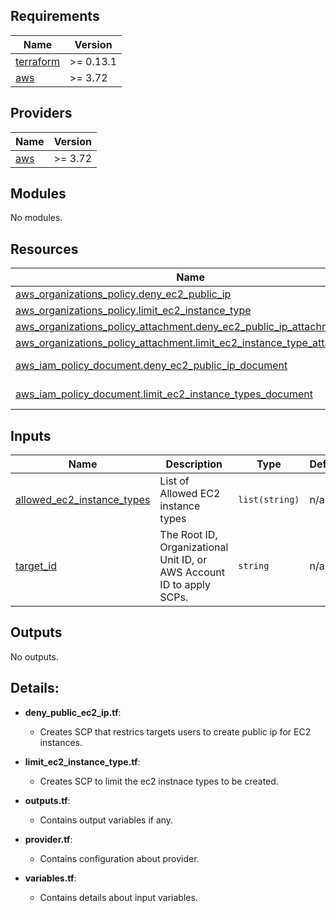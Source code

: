 <!-- BEGIN_TF_DOCS -->
## Requirements

| Name | Version |
|------|---------|
| <a name="requirement_terraform"></a> [terraform](#requirement\_terraform) | >= 0.13.1 |
| <a name="requirement_aws"></a> [aws](#requirement\_aws) | >= 3.72 |

## Providers

| Name | Version |
|------|---------|
| <a name="provider_aws"></a> [aws](#provider\_aws) | >= 3.72 |

## Modules

No modules.

## Resources

| Name | Type |
|------|------|
| [aws_organizations_policy.deny_ec2_public_ip](https://registry.terraform.io/providers/hashicorp/aws/latest/docs/resources/organizations_policy) | resource |
| [aws_organizations_policy.limit_ec2_instance_type](https://registry.terraform.io/providers/hashicorp/aws/latest/docs/resources/organizations_policy) | resource |
| [aws_organizations_policy_attachment.deny_ec2_public_ip_attachment](https://registry.terraform.io/providers/hashicorp/aws/latest/docs/resources/organizations_policy_attachment) | resource |
| [aws_organizations_policy_attachment.limit_ec2_instance_type_attachment](https://registry.terraform.io/providers/hashicorp/aws/latest/docs/resources/organizations_policy_attachment) | resource |
| [aws_iam_policy_document.deny_ec2_public_ip_document](https://registry.terraform.io/providers/hashicorp/aws/latest/docs/data-sources/iam_policy_document) | data source |
| [aws_iam_policy_document.limit_ec2_instance_types_document](https://registry.terraform.io/providers/hashicorp/aws/latest/docs/data-sources/iam_policy_document) | data source |

## Inputs

| Name | Description | Type | Default | Required |
|------|-------------|------|---------|:--------:|
| <a name="input_allowed_ec2_instance_types"></a> [allowed\_ec2\_instance\_types](#input\_allowed\_ec2\_instance\_types) | List of Allowed EC2 instance types | `list(string)` | n/a | yes |
| <a name="input_target_id"></a> [target\_id](#input\_target\_id) | The Root ID, Organizational Unit ID, or AWS Account ID to apply SCPs. | `string` | n/a | yes |

## Outputs

No outputs.

## Details:


- **deny_public_ec2_ip.tf**:
   - Creates SCP that restrics targets users to create public ip for EC2 instances.

- **limit_ec2_instance_type.tf**:
   - Creates SCP to limit the ec2 instnace types to be created.
- **outputs.tf**: 

   - Contains output variables if any.

- **provider.tf**:
   -  Contains configuration about provider.

- **variables.tf**:
   - Contains details about input variables.
<!-- END_TF_DOCS -->